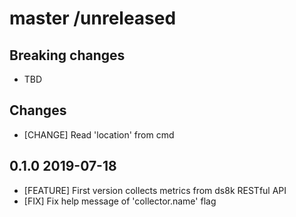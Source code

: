 # master /unreleased

## Breaking changes
* TBD
## Changes
* [CHANGE] Read 'location' from cmd

## 0.1.0 2019-07-18
* [FEATURE] First version collects metrics from ds8k RESTful API
* [FIX] Fix help message of 'collector.name' flag